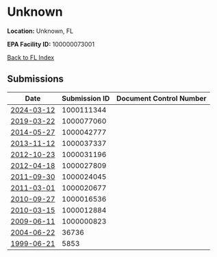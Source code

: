 # Unknown

**Location:** Unknown, FL

**EPA Facility ID:** 100000073001

[Back to FL Index](../../index.md)

## Submissions

| Date | Submission ID | Document Control Number |
|------|--------------|-------------------------|
| [2024-03-12](submissions/1000111344.md) | 1000111344 |  |
| [2019-03-22](submissions/1000077060.md) | 1000077060 |  |
| [2014-05-27](submissions/1000042777.md) | 1000042777 |  |
| [2013-11-12](submissions/1000037337.md) | 1000037337 |  |
| [2012-10-23](submissions/1000031196.md) | 1000031196 |  |
| [2012-04-18](submissions/1000027809.md) | 1000027809 |  |
| [2011-09-30](submissions/1000024045.md) | 1000024045 |  |
| [2011-03-01](submissions/1000020677.md) | 1000020677 |  |
| [2010-09-27](submissions/1000016536.md) | 1000016536 |  |
| [2010-03-15](submissions/1000012884.md) | 1000012884 |  |
| [2009-06-11](submissions/1000000823.md) | 1000000823 |  |
| [2004-06-22](submissions/36736.md) | 36736 |  |
| [1999-06-21](submissions/5853.md) | 5853 |  |
